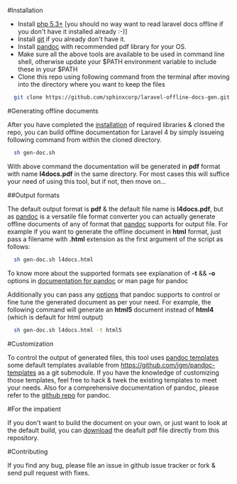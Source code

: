 #Installation

- Install [php 5.3+](http://php.net/manual/en/install.php) [you should no way want to read laravel docs offline if you don't have it installed already :-)]
- Install [git](http://git-scm.com/book/en/Getting-Started-Installing-Git) if you already don't have it.
- Install [pandoc](http://johnmacfarlane.net/pandoc/installing.html) with recommended pdf library for your OS.
- Make sure all the above tools are available to be used in command line shell, otherwise update your $PATH environment variable to include these in your $PATH
- Clone this repo using following command from the terminal after moving into the directory where you want to keep the files

```sh
  git clone https://github.com/sphinxcorp/laravel-offline-docs-gen.git laravel-offline-docs-gen
```
#Generating offline documents

After you have completed the [installation](#installation) of required libraries & cloned the repo, you can build offline documentation for Laravel 4 by simply issueing following command from within the cloned directory.

```sh
  sh gen-doc.sh
```

With above command the documentation will be generated in **pdf** format with name **l4docs.pdf** in the same directory. For most cases this will suffice your need of using this tool, but if not, then move on...

##Output formats

The default output format is **pdf** & the default file name is **l4docs.pdf**, but as [pandoc](http://johnmacfarlane.net/pandoc/) is a versatile file format converter you can actually generate offline documents of any of format that [pandoc](http://johnmacfarlane.net/pandoc/) supports for output file. For example if you want to generate the offline document in **html** format, just pass a filename with **.html** extension as the first argument of the script as follows:

```sh
  sh gen-doc.sh l4docs.html
```

To know more about the supported formats see explanation of **-t** && **-o** options in [documentation for pandoc](http://johnmacfarlane.net/pandoc/README.html#options) or man page for pandoc

Additionally you can pass any [options](http://johnmacfarlane.net/pandoc/README.html#options) that pandoc supports to control or fine tune the generated document as per your need. For example, the following command will generate an **html5** document instead of **html4** (which is default for html output)

```sh
  sh gen-doc.sh l4docs.html -t html5
```

#Customization

To control the output of generated files, this tool uses [pandoc templates](http://johnmacfarlane.net/pandoc/README.html#templates) some default templates available from https://github.com/jgm/pandoc-templates as a git submodule. If you have the knowledge of customizing those templates, feel free to hack & twek the existing templates to meet your needs. Also for a comprehensive documentation of pandoc, please refer to the [github repo](https://github.com/jgm/pandoc) for pandoc.

#For the impatient

If you don't want to build the document on your own, or just want to look at the default build, you can [download](https://github.com/sphinxcorp/laravel-offline-docs-gen/raw/master/l4docs.pdf) the deafult pdf file directly from this repository.

#Contributing

If you find any bug, please file an issue in github issue tracker or fork & send pull request with fixes.